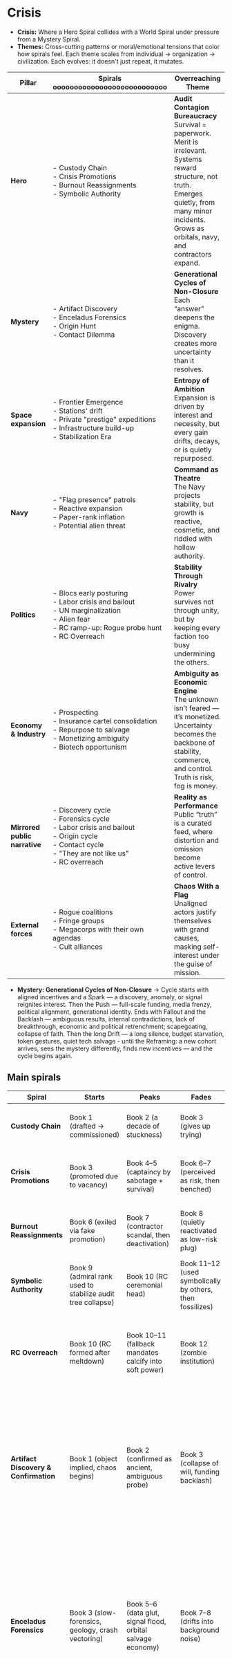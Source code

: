 # Crisis

- **Crisis:** Where a Hero Spiral collides with a World Spiral under pressure from a Mystery Spiral.
- **Themes:** Cross-cutting patterns or moral/emotional tensions that color how spirals feel. Each theme scales from individual → organization → civilization. Each evolves: it doesn't just repeat, it mutates.


| **Pillar**                    | **Spirals** ooooooooooooooooooooooooooo                                                                                                                 | **Overreaching Theme**                                                                                                                                                                                          |
| ----------------------------- | ------------------------------------------------------------------------------------------------------------------------------------------------------- | --------------------------------------------------------------------------------------------------------------------------------------------------------------------------------------------------------------- |
| **Hero**                      | - Custody Chain  <br> - Crisis Promotions  <br> - Burnout Reassignments  <br> - Symbolic Authority                                                      | **Audit Contagion Bureaucracy**<br>Survival = paperwork. Merit is irrelevant. Systems reward structure, not truth. Emerges quietly, from many minor incidents. Grows as orbitals, navy, and contractors expand. |
| **Mystery**                   | - Artifact Discovery  <br> - Enceladus Forensics  <br> - Origin Hunt  <br> - Contact Dilemma                                                            | **Generational Cycles of Non-Closure**<br>Each “answer” deepens the enigma. Discovery creates more uncertainty than it resolves.                                                                                |
| **Space expansion**           | - Frontier Emergence<br>- Stations' drift<br>- Private "prestige" expeditions<br>- Infrastructure build-up<br>- Stabilization Era                       | **Entropy of Ambition**<br>Expansion is driven by interest and necessity, but every gain drifts, decays, or is quietly repurposed.                                                                              |
| **Navy**                      | - "Flag presence" patrols<br>- Reactive expansion<br>- Paper-rank inflation<br>- Potential alien threat                                                 | **Command as Theatre**<br>The Navy projects stability, but growth is reactive, cosmetic, and riddled with hollow authority.                                                                                     |
| **Politics**                  | - Blocs early posturing<br>- Labor crisis and bailout<br>- UN marginalization<br>- Alien fear<br>- RC ramp-up: Rogue probe hunt<br>- RC Overreach       | **Stability Through Rivalry**<br>Power survives not through unity, but by keeping every faction too busy undermining the others.                                                                                |
| **Economy & Industry**        | - Prospecting<br>- Insurance cartel consolidation<br>- Repurpose to salvage<br>- Monetizing ambiguity<br>- Biotech opportunism                          | **Ambiguity as Economic Engine**<br>The unknown isn’t feared — it’s monetized. Uncertainty becomes the backbone of stability, commerce, and control. Truth is risk, fog is money.                               |
| **Mirrored public narrative** | - Discovery cycle<br>- Forensics cycle<br>- Labor crisis and bailout<br>- Origin cycle<br>- Contact cycle<br>- "They are not like us"<br>- RC overreach | **Reality as Performance**<br>Public “truth” is a curated feed, where distortion and omission become active levers of control.                                                                                  |
| **External forces**           | - Rogue coalitions<br>- Fringe groups<br>- Megacorps with their own agendas<br>- Cult alliances                                                         | **Chaos With a Flag**<br>Unaligned actors justify themselves with grand causes, masking self-interest under the guise of mission.                                                                               |
- **Mystery: Generational Cycles of Non-Closure** → Cycle starts with aligned incentives and a Spark — a discovery, anomaly, or signal reignites interest. Then the Push — full-scale funding, media frenzy, political alignment, generational identity. Ends with Fallout and the Backlash — ambiguous results, internal contradictions, lack of breakthrough, economic and political retrenchment; scapegoating, collapse of faith. Then the long Drift — a long silence, budget starvation, token gestures, quiet tech salvage - until the Reframing: a new cohort arrives, sees the mystery differently, finds new incentives — and the cycle begins again.


## Main spirals

| Spiral                                | Starts                                                      | Peaks                                                         | Fades                                                     | Notes                                                                                                                                                                                                                                                                                                                                                                                                                                      |
| ------------------------------------- | ----------------------------------------------------------- | ------------------------------------------------------------- | --------------------------------------------------------- | ------------------------------------------------------------------------------------------------------------------------------------------------------------------------------------------------------------------------------------------------------------------------------------------------------------------------------------------------------------------------------------------------------------------------------------------ |
| **Custody Chain**                     | Book 1 (drafted → commissioned)                             | Book 2 (a decade of stuckness)                                | Book 3 (gives up trying)                                  | Ends as he adapts to the system; flows into Crisis Promotion                                                                                                                                                                                                                                                                                                                                                                               |
| **Crisis Promotions**                 | Book 3 (promoted due to vacancy)                            | Book 4–5 (captaincy by sabotage + survival)                   | Book 6–7 (perceived as risk, then benched)                | Echoed again in Book 9 when he’s promoted only because nobody else is left                                                                                                                                                                                                                                                                                                                                                                 |
| **Burnout Reassignments**             | Book 6 (exiled via fake promotion)                          | Book 7 (contractor scandal, then deactivation)                | Book 8 (quietly reactivated as low-risk plug)             | Fades as he's recognized as “still breathing ballast” — feeds Symbolic Authority                                                                                                                                                                                                                                                                                                                                                           |
| **Symbolic Authority**                | Book 9 (admiral rank used to stabilize audit tree collapse) | Book 10 (RC ceremonial head)                                  | Book 11–12 (used symbolically by others, then fossilizes) | This spiral *ends the arc* — he becomes a totem others invoke, not a mover                                                                                                                                                                                                                                                                                                                                                                 |
| **RC Overreach**                      | Book 10 (RC formed after meltdown)                          | Book 10–11 (fallback mandates calcify into soft power)        | Book 12 (zombie institution)                              | Hero's ceremonial post marks beginning of spiral. RC never formally gains power — it just never gives it back.                                                                                                                                                                                                                                                                                                                             |
| **Artifact Discovery & Confirmation** | Book 1 (object implied, chaos begins)                       | Book 2 (confirmed as ancient, ambiguous probe)                | Book 3 (collapse of will, funding backlash)               | First surge of belief and funding. Conflicting motivations (faith, fame, fear) result in fractured push. Artifact confirmed but inconclusive. Most major actors back off — but systems built to reach it don’t disappear.                                                                                                                                                                                                                  |
| **Enceladus Forensics**               | Book 3 (slow-forensics, geology, crash vectoring)           | Book 5–6 (data glut, signal flood, orbital salvage economy)   | Book 7–8 (drifts into background noise)                   | Expensive science becomes institutional drift. Failed geo-archeology repurposed into orbital industry. Includes signal theory inflation, micro-theories, and mythologizing of half-results. The mystery remains — but the economy moves on.                                                                                                                                                                                                |
| **Origin Hunt**                       | Book 6 (integrated survey mission, back-tracing cone)       | Book 7–9 (signal escalation, biotech, exoplanet focus)        | Book 10 (origin narrowed but not resolved)                | Signals clustered, entry vectors guessed. False positives dominate, but funding floods back in. Alternate biology, alien assumptions, and identity speculation fuel research, cults, and corporate IP empires. Eventually narrows to “they are real, and not like us” — but proves destabilizing.                                                                                                                                          |
| **Contact Dilemma**                   | Book 10 (rogue probe, RC formed)                            | Book 11 (long-range chase, anti-contact enforcement)          | Book 12 (surveillance era locks in)                       | Mystery stops being science and becomes **security infrastructure.** Rogue signaling risks launch crackdown. Council created not to discover, but to freeze the contact problem. Final arc becomes one of silent vigilance and cultural standoff — not revelation.                                                                                                                                                                         |
| **Frontier Emergence**                | Book 1 (Enceladus missions, scientific treaty presence)     | Book 2–3 (ad hoc station builds, jurisdictionally shallow)    | Book 4 (rebranded assets, corporate salvage begins)       | Begins as a symbolic science frontier under fragile treaties — modular habitats built quickly, cheaply, and with little standardization. Jurisdiction is vague by design: everyone wants presence, no one wants liability. As missions fail or drift, stations quietly mutate into contractor outposts, backup comms hubs, or surveillance nodes. No one controls the orbitals — but no one walks away either.                             |
| **Stabilization Era**                 | Book 4 (contractors + insurers assert real presence)        | Book 5–6 (audit enforcement, salvage rights, patrol pressure) | Book 9 (RC supplants enforcement logic)                   | When salvage becomes profitable, orbitals shift from symbolic to strategic. Contractors push for rights, insurers demand inspections, blocs jockey for quarantine zones. Habitats become trade and legal battlegrounds. Navy grows reactively — not by plan, but as the only enforcement left. Patrols become liability tools. Stations decay, but legal claims persist. The system stabilizes — not by clarity, but by mutual dependence. |


## Cliche Risks

| **Spiral**   | **Cliché Risk**      | **Counter-Pitch**    |
| ------ | -- | -- |
| Custody Chain      | “Drafted clerk = hidden savior”  | Let someone *worse* get pulled instead — and cause damage      |
| Crisis Promotions  | “Promoted for being last man standing” → too often | Once let someone outgame him bureaucratically      |
| Burnout Reassignments    | “Exile = safety” trope     | Add one exile gig that nearly kills him (not career-wise, just personally) |
| Symbolic Authority | “Totem who never moves”    | Let one symbolic act *backfire* — his stamp **causes** a fiasco      |
| RC Overreach | “Zombie committee” trope   | Brief reform that *fails because of him*     |
| Contact Dilemma    | “Contact becomes security infrastructure”    | Add one idealist who still tries — and burns for it      |
| Mystery Spiral (General) | “Ambiguity becomes fog ritual”   | Let *one* mystery thread get close to clarity — and see who shuts it down  |


## Crisis per Book (Discarded but still okay as chronology reference)
- We mapped here what we already know about "main crisis" per each book
- We discarded using this model further, but is still okay as reference what happens when

| **Book #**  | **Trilogy / Phase**                                        | **Crisis Seed (Core Pressure Point)**                                                               | **Specifics / Known Anchors**                                                                                                                                                                                                                                                                                           |
| ----------- | ---------------------------------------------------------- | --------------------------------------------------------------------------------------------------- | ----------------------------------------------------------------------------------------------------------------------------------------------------------------------------------------------------------------------------------------------------------------------------------------------------------------------- |
| **Book 1**  | Young 1 *(Civilian → Provisional NonCom → Lieutenant)*     | The inciting pressure that forces him into naval service.                                           | Cold storage breach near Enceladus; his cautious micro-audit becomes only valid cert left. Drafted into navy as compliance hold, not from merit but bureaucratic inertia.                                                                                                                                               |
| **Book 2**  | Young 2 *(Lieutenant)*                                     | He’s stuck and tries to prove himself — what goes wrong?                                            | Accelerated training, then humiliating deadweight for a decade. Files for extra certs, tries to prove worth.                                                                                                                                                                                                            |
| **Book 3**  | Young 3 *(Lieutenant → Lt.Commander)                       | ???                                                                                                 | Sidelined, deadweight. Nobody wants him commanding, so mainly getting work everyone avoids, such as risky compliance or politically ugly posts. Occassional command rotation for appearences.                                                                                                                           |
| **Book 4**  | Officer 1 *(Lt.Commander → Captain)*                       | He makes a painful tradeoff or misstep that defines his future pattern.                             | Lets fallback alert slip to sabotage a smug rival who mocked his tiny circle. It works — rival takes the fall — but the fallout spirals. Gains captaincy and long-term enemies.                                                                                                                                         |
| **Book 5**  | Officer 2 *(Captain → Commodore)*                          | ???                                                                                                 | Known nuisance. Fires warning shots at suspect freighter who misinterprets his inspection and tries to flee, creating political incident. On forced leave, then promoted as containment                                                                                                                                 |
| **Book 6**  | Officer 3 *( Commodore → deactivated)*                     | A minor fiasco gives him unearned rank and unexpected enemies.                                      | Audit posting meant as exile. Quiet data leak helps him trip a contractor scandal. Processed with terror and double logs. Station hit hard. No one credits him. Seen as usable tool, not leader. Isolated further. No one thanks him. Isolated further.<br> Old enemy pushes a minor irregularity, he gets deactivated. |
| **Book 7**  | Flag 1 *(inactive: Commodore → Rear Admiral → reactivated) | ???                                                                                                 | A long period of the hero being "benched," followed by a quiet, almost reluctant reactivation into a role that serves as a political fig leaf. The focus is less on crisis and more on his faded legacy and the slow churn of the bureaucracy.<br>                                                                      |
| **Book 8**  | Flag 2 *( Rear Admiral → Vice Admiral)*                    | ???                                                                                                 | Hero's unexpected promotion to Vice Admiral, not through action or merit, but as a direct consequence of a systemic meltdown that disqualifies everyone else. He is pulled upward by bureaucratic inertia and the need for a "safe" placeholder.                                                                        |
| **Book 9**  | Flag 3 *( Vice Admiral → Admiral)*                         | ???                                                                                                 | Hero's most dramatic, unintentional ascent. He is field-promoted to full Admiral amidst a system-wide collapse, not to lead, but to act as a bureaucratic stabilizer—a "sandbag" against a flood he cannot truly stop.                                                                                                  |
| **Book 10** | Old 1 *(Admiral → Grand Admiral)*                          | He becomes the only viable stabilizer during meltdown, not from brilliance but from audit clutter.  | Creation of the powerful Ruling Council and the hero's brief, strange tenure as its purely ceremonial grand admiral — a role he accepts only to leverage it for his own retirement.                                                                                                                                     |
| **Book 11** | Old 2 *(RC Director )*                                     | The RC crisis explodes, and his fallback instincts make him the worst possible leader — and chosen. | Hero's brief, failed tenure as the head of the Ruling Council. He is pulled from retirement to be a crisis leader, only for his core nature to prove completely incompatible with the demands of the role.                                                                                                              |
| **Book 12** | Old 3 *(Retired politician)*                               | He is quietly ejected, but refuses to disappear — complicating a new regime’s first power games.    | Hero, now a reluctant public figure, performs one last act of bureaucratic defiance, not out of heroism, but as a "bitter refusal to be complicit."                                                                                                                                                                     |

